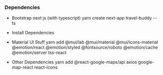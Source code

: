### Dependencies

- Bootstrap next js (with typescript)
  yarn create next-app travel-buddy --ts

- Install Dependencies

- Material UI Stuff
  yarn add @mui/lab @mui/material @mui/icons-material @emotion/react @emotion/styled @fontsource/roboto @emotion/cache @emotion/server tss-react

- Other Dependencies
  yarn add @react-google-maps/api axios google-map-react react-icons
